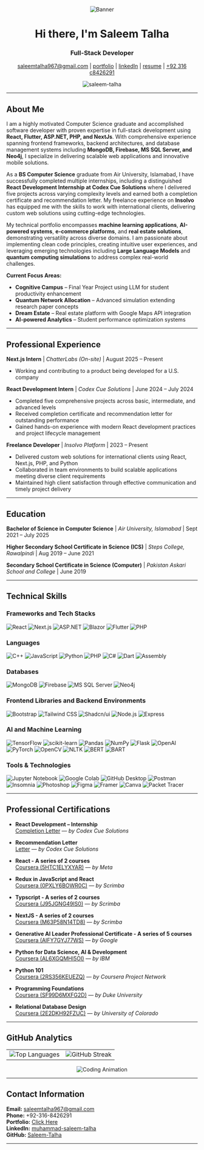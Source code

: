 <p align="center">
  <img src="https://github.com/user-attachments/assets/7b957506-8396-4066-bf00-63453b518463" alt="Banner">
</p>

<h1 align="center">Hi there, I'm Saleem Talha</h1>
<h3 align="center">Full-Stack Developer</h3>

<p align="center">
  <a href="mailto:saleemtalha967@gmail.com">saleemtalha967@gmail.com</a> |
  <a href="https://new-portfolio-chi-gilt.vercel.app/">portfolio</a> |
  <a href="https://linkedin.com/in/muhammad-saleem-talha">linkedIn</a> |
  <a href="https://drive.google.com/file/d/15OD8jyuuv_1D9T25dGywlwd6xEZIeWai/view">resume</a> |
  <a href="tel:+92-316-8426291">+92 316 c8426291</a>
</p>

<p align="center">
  <img src="https://komarev.com/ghpvc/?username=saleem-talha&label=Profile%20views&color=0e75b6&style=flat" alt="saleem-talha" />
</p>

---

## About Me

I am a highly motivated Computer Science graduate and accomplished software developer with proven expertise in full-stack development using **React, Flutter, ASP.NET, PHP, and NextJs**. With comprehensive experience spanning frontend frameworks, backend architectures, and database management systems including **MongoDB, Firebase, MS SQL Server, and Neo4j**, I specialize in delivering scalable web applications and innovative mobile solutions.

As a **BS Computer Science** graduate from Air University, Islamabad, I have successfully completed multiple internships, including a distinguished **React Development Internship at Codex Cue Solutions** where I delivered five projects across varying complexity levels and earned both a completion certificate and recommendation letter. My freelance experience on **Insolvo** has equipped me with the skills to work with international clients, delivering custom web solutions using cutting-edge technologies.

My technical portfolio encompasses **machine learning applications**, **AI-powered systems**, **e-commerce platforms**, and **real estate solutions**, demonstrating versatility across diverse domains. I am passionate about implementing clean code principles, creating intuitive user experiences, and leveraging emerging technologies including **Large Language Models** and **quantum computing simulations** to address complex real-world challenges.

**Current Focus Areas:**
- **Cognitive Campus** – Final Year Project using LLM for student productivity enhancement
- **Quantum Network Allocation** – Advanced simulation extending research paper concepts
- **Dream Estate** – Real estate platform with Google Maps API integration
- **AI-powered Analytics** – Student performance optimization systems

---

## Professional Experience

**Next.js Intern** | *ChatterLabs (On-site)* | August 2025 – Present  
- Working and contributing to a product being developed for a U.S. company

**React Development Intern** | *Codex Cue Solutions* | June 2024 – July 2024  
- Completed five comprehensive projects across basic, intermediate, and advanced levels  
- Received completion certificate and recommendation letter for outstanding performance  
- Gained hands-on experience with modern React development practices and project lifecycle management

**Freelance Developer** | *Insolvo Platform* | 2023 – Present  
- Delivered custom web solutions for international clients using React, Next.js, PHP, and Python  
- Collaborated in team environments to build scalable applications meeting diverse client requirements  
- Maintained high client satisfaction through effective communication and timely project delivery


---

## Education

**Bachelor of Science in Computer Science** | *Air University, Islamabad* | Sept 2021 – July 2025

**Higher Secondary School Certificate in Science (ICS)** | *Steps College, Rawalpindi* | Aug 2019 – June 2021

**Secondary School Certificate in Science (Computer)** | *Pakistan Askari School and College* | June 2019

---

## Technical Skills

### Frameworks and Tech Stacks
![React](https://img.shields.io/badge/-React-61DAFB?style=for-the-badge&logo=react&logoColor=black)
![Next.js](https://img.shields.io/badge/-Next.js-000000?style=for-the-badge&logo=nextdotjs&logoColor=white)
![ASP.NET](https://img.shields.io/badge/-ASP.NET-512BD4?style=for-the-badge&logo=dotnet&logoColor=white)
![Blazor](https://img.shields.io/badge/-Blazor-512BD4?style=for-the-badge&logo=blazor&logoColor=white)
![Flutter](https://img.shields.io/badge/-Flutter-02569B?style=for-the-badge&logo=flutter&logoColor=white)
![PHP](https://img.shields.io/badge/-PHP-777BB4?style=for-the-badge&logo=php&logoColor=white)

### Languages 
![C++](https://img.shields.io/badge/-C++-00599C?style=for-the-badge&logo=c%2B%2B&logoColor=white)
![JavaScript](https://img.shields.io/badge/-JavaScript-F7DF1E?style=for-the-badge&logo=javascript&logoColor=black)
![Python](https://img.shields.io/badge/-Python-3776AB?style=for-the-badge&logo=python&logoColor=white)
![PHP](https://img.shields.io/badge/-PHP-777BB4?style=for-the-badge&logo=php&logoColor=white)
![C#](https://img.shields.io/badge/-C%23-512BD4?style=for-the-badge&logo=csharp&logoColor=white)
![Dart](https://img.shields.io/badge/-Dart-0175C2?style=for-the-badge&logo=dart&logoColor=white)
![Assembly](https://img.shields.io/badge/-Assembly-654FF0?style=for-the-badge&logo=assemblyscript&logoColor=white)

### Databases 
![MongoDB](https://img.shields.io/badge/-MongoDB-47A248?style=for-the-badge&logo=mongodb&logoColor=white)
![Firebase](https://img.shields.io/badge/-Firebase-FFCA28?style=for-the-badge&logo=firebase&logoColor=black)
![MS SQL Server](https://img.shields.io/badge/-MS%20SQL%20Server-CC2927?style=for-the-badge&logo=microsoftsqlserver&logoColor=white)
![Neo4j](https://img.shields.io/badge/-Neo4j-008CC1?style=for-the-badge&logo=neo4j&logoColor=white)

### Frontend Libraries and Backend Environments
![Bootstrap](https://img.shields.io/badge/-Bootstrap-7952B3?style=for-the-badge&logo=bootstrap&logoColor=white)
![Tailwind CSS](https://img.shields.io/badge/-Tailwind%20CSS-06B6D4?style=for-the-badge&logo=tailwindcss&logoColor=white)
![Shadcn/ui](https://img.shields.io/badge/-Shadcn%2Fui-000000?style=for-the-badge&logo=shadcnui&logoColor=white)
![Node.js](https://img.shields.io/badge/-Node.js-339933?style=for-the-badge&logo=nodedotjs&logoColor=white)
![Express](https://img.shields.io/badge/-Express-000000?style=for-the-badge&logo=express&logoColor=white)

### AI and Machine Learning
![TensorFlow](https://img.shields.io/badge/-TensorFlow-FF6F00?style=for-the-badge&logo=tensorflow&logoColor=white)
![scikit-learn](https://img.shields.io/badge/-scikit--learn-F7931E?style=for-the-badge&logo=scikitlearn&logoColor=white)
![Pandas](https://img.shields.io/badge/-Pandas-150458?style=for-the-badge&logo=pandas&logoColor=white)
![NumPy](https://img.shields.io/badge/-NumPy-013243?style=for-the-badge&logo=numpy&logoColor=white)
![Flask](https://img.shields.io/badge/-Flask-000000?style=for-the-badge&logo=flask&logoColor=white)
![OpenAI](https://img.shields.io/badge/-OpenAI-412991?style=for-the-badge&logo=openai&logoColor=white)
![PyTorch](https://img.shields.io/badge/-PyTorch-EE4C2C?style=for-the-badge&logo=pytorch&logoColor=white)
![OpenCV](https://img.shields.io/badge/-OpenCV-5C3EE8?style=for-the-badge&logo=opencv&logoColor=white)
![NLTK](https://img.shields.io/badge/-NLTK-154F3C?style=for-the-badge&logo=python&logoColor=white)
![BERT](https://img.shields.io/badge/-BERT-FF6F00?style=for-the-badge&logo=tensorflow&logoColor=white)
![BART](https://img.shields.io/badge/-BART-FF6F00?style=for-the-badge&logo=facebook&logoColor=white)

### Tools & Technologies
![Jupyter Notebook](https://img.shields.io/badge/-Jupyter%20Notebook-F37626?style=for-the-badge&logo=jupyter&logoColor=white)
![Google Colab](https://img.shields.io/badge/-Google%20Colab-F9AB00?style=for-the-badge&logo=googlecolab&logoColor=white)
![GitHub Desktop](https://img.shields.io/badge/-GitHub%20Desktop-181717?style=for-the-badge&logo=github&logoColor=white)
![Postman](https://img.shields.io/badge/-Postman-FF6C37?style=for-the-badge&logo=postman&logoColor=white)
![Insomnia](https://img.shields.io/badge/-Insomnia-4000BF?style=for-the-badge&logo=insomnia&logoColor=white)
![Photoshop](https://img.shields.io/badge/-Photoshop-31A8FF?style=for-the-badge&logo=adobephotoshop&logoColor=white)
![Figma](https://img.shields.io/badge/-Figma-F24E1E?style=for-the-badge&logo=figma&logoColor=white)
![Framer](https://img.shields.io/badge/-Framer-0055FF?style=for-the-badge&logo=framer&logoColor=white)
![Canva](https://img.shields.io/badge/-Canva-00C4CC?style=for-the-badge&logo=canva&logoColor=white)
![Packet Tracer](https://img.shields.io/badge/-Packet%20Tracer-0078D7?style=for-the-badge&logo=cisco&logoColor=white)

---

## Professional Certifications

- **React Development – Internship**  
  [Completion Letter](https://drive.google.com/file/d/1LYniVu0-SIFiUU4fl0iYauuteLecp6Ot/view?usp=sharing) — *by Codex Cue Solutions*

- **Recommendation Letter**  
  [Letter](https://drive.google.com/file/d/1r88mklOsR2f_dYsmCpBKaO6uF0DZjpOr/view?usp=sharing) — *by Codex Cue Solutions*

- **React - A series of 2 courses**  
  [Coursera (5HTC1ELYXYAR)](https://www.coursera.org/account/accomplishments/verify/5HTC1ELYXYAR) — *by Meta*

- **Redux in JavaScript and React**  
  [Coursera (0PXLY6BOWR0C)](https://www.coursera.org/account/accomplishments/verify/0PXLY6BOWR0C) — *by Scrimba*

- **Typscript - A series of 2 courses**  
  [Coursera (J95JGNG49IS0)](https://www.coursera.org/account/accomplishments/verify/J95JGNG49IS0) — *by Scrimba*

- **NextJS - A series of 2 courses**  
  [Coursera (M63P58N14TD8)](https://www.coursera.org/account/accomplishments/verify/M63P58N14TD8) — *by Scrimba*

- **Generative AI Leader Professional Certificate - A series of 5 courses**  
  [Coursera (AIFY7GYJ77WS)](https://www.coursera.org/account/accomplishments/professional-cert/AIFY7GYJ77WS) — *by Google*

- **Python for Data Science, AI & Development**  
  [Coursera (AL6XGQMHI5OI)](https://www.coursera.org/account/accomplishments/verify/AL6XGQMHI5OI) — *by IBM*

- **Python 101**  
  [Coursera (2RS356KEUEZQ)](https://www.coursera.org/account/accomplishments/verify/2RS356KEUEZQ) — *by Coursera Project Network*

- **Programming Foundations**  
  [Coursera (SF99D6MXFG2D)](https://www.coursera.org/account/accomplishments/verify/SF99D6MXFG2D) — *by Duke University*

- **Relational Database Design**  
  [Coursera (2E2DKH92FZUC)](https://www.coursera.org/account/accomplishments/verify/2E2DKH92FZUC) — *by University of Colorado*


---

## GitHub Analytics

<table>
  <tr>
    <td>
      <img src="https://github-readme-stats.vercel.app/api/top-langs?username=saleem-talha&show_icons=true&locale=en&layout=compact&theme=default" alt="Top Languages" />
    </td>
    <td>
      <img src="https://github-readme-streak-stats.herokuapp.com/?user=Saleem-Talha&theme=default" alt="GitHub Streak" />
    </td>
  </tr>
</table>

<p align="center">
  <img src="https://github.com/Saleem-Talha/Saleem-Talha/assets/121040503/0a1eeebc-b791-4dc8-8663-a1af85d6c54a" alt="Coding Animation" />
</p>

---

## Contact Information

**Email:** saleemtalha967@gmail.com  
**Phone:** +92-316-8426291  
**Portfolio:** [Click Here](https://new-portfolio-chi-gilt.vercel.app/)  
**LinkedIn:** [muhammad-saleem-talha](https://linkedin.com/in/muhammad-saleem-talha)  
**GitHub:** [Saleem-Talha](https://github.com/Saleem-Talha)

---
